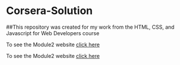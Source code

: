 # Corsera-Solution
##This repository was created for my work from the HTML, CSS, and Javascript for Web Developers course

To see the Module2 website [click here](https://ilyapitukhgit.github.io/Corsera-Solution/module2-solution/index.html)

To see the Module2 website [click here](https://ilyapitukhgit.github.io/Corsera-Solution/module3-solution/index.html)
